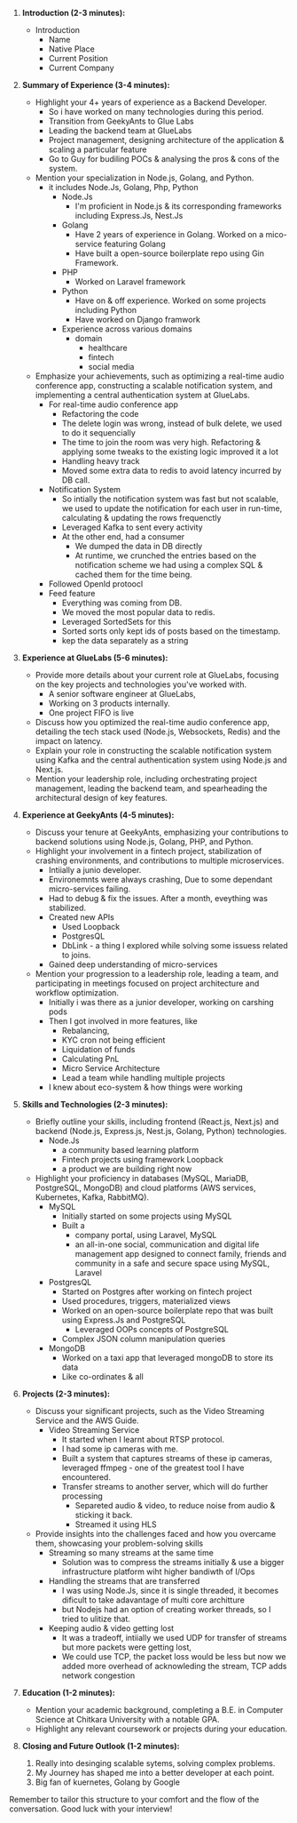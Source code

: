 1. **Introduction (2-3 minutes):**
   - Introduction
     - Name
     - Native Place
     - Current Position
     - Current Company

2. **Summary of Experience (3-4 minutes):**
   - Highlight your 4+ years of experience as a Backend Developer.
      - So i have worked on many technologies during this period.
      - Transition from GeekyAnts to Glue Labs
      - Leading the backend team at GlueLabs
      - Project management, designing architecture of the application & scaling a particular feature
      - Go to Guy for budiling POCs & analysing the pros & cons of the system.
   - Mention your specialization in Node.js, Golang, and Python.
     -  it includes Node.Js, Golang, Php, Python
        - Node.Js
          - I'm proficient in Node.js & its corresponding frameworks including Express.Js, Nest.Js
        - Golang
          - Have 2 years of experience in Golang. Worked on a mico-service featuring Golang
          - Have built a open-source boilerplate repo using Gin Framework.
        - PHP
          - Worked on Laravel framework
        - Python
          - Have on & off experience. Worked on some projects including Python
          - Have worked on Django framwork
        - Experience across various domains
          - domain
            - healthcare
            - fintech
            - social media
   - Emphasize your achievements, such as optimizing a real-time audio conference app, constructing a scalable notification system, and implementing a central authentication system at GlueLabs.
     - For real-time audio conference app
       - Refactoring the code
       - The delete login was wrong, instead of bulk delete, we used to do it sequencially
       - The time to join the room was very high. Refactoring & applying some tweaks to the existing logic improved it a lot
       - Handling heavy track
       - Moved some extra data to redis to avoid latency incurred by DB call.
     - Notification System
       - So intially the notification system was fast but not scalable, we used to update the notification for each user in run-time, calculating & updating the rows frequenctly
       - Leveraged Kafka to sent every activity
       - At the other end, had a consumer
         - We dumped the data in DB directly
         - At runtime, we crunched the entries based on the notification scheme we had using a complex SQL & cached them for the time being.
     - Followed OpenId protoocl
     - Feed feature
       - Everything was coming from DB.
       - We moved the most popular data to redis.
       - Leveraged SortedSets for this
       - Sorted sorts only kept ids of posts based on the timestamp.
       - kep the data separately as a string

3. **Experience at GlueLabs (5-6 minutes):**
   - Provide more details about your current role at GlueLabs, focusing on the key projects and technologies you've worked with.
     - A senior software engineer at GlueLabs,
     - Working on 3 products internally.
     - One project FIFO is live
   - Discuss how you optimized the real-time audio conference app, detailing the tech stack used (Node.js, Websockets, Redis) and the impact on latency.
   - Explain your role in constructing the scalable notification system using Kafka and the central authentication system using Node.js and Next.js.
   - Mention your leadership role, including orchestrating project management, leading the backend team, and spearheading the architectural design of key features.

4. **Experience at GeekyAnts (4-5 minutes):**
   - Discuss your tenure at GeekyAnts, emphasizing your contributions to backend solutions using Node.js, Golang, PHP, and Python.
   - Highlight your involvement in a fintech project, stabilization of crashing environments, and contributions to multiple microservices.
     - Intiially a junio developer.
     - Environemnts were always crashing, Due to some dependant micro-services failing. 
     - Had to debug & fix the issues. After a month, eveything was stabilized.
     - Created new APIs
       - Used Loopback
       - PostgresQL
       - DbLink - a thing I explored while solving some issuess related to joins.
     - Gained deep understanding of micro-services
   - Mention your progression to a leadership role, leading a team, and participating in meetings focused on project architecture and workflow optimization.
     - Initially i was there as a junior developer, working on carshing pods
     - Then I got involved in more features, like
       - Rebalancing, 
       - KYC cron not being efficient
       - Liquidation of funds
       - Calculating PnL
       - Micro Service Architecture
       - Lead a team while handling multiple projects
     - I knew about eco-system & how things were working

5. **Skills and Technologies (2-3 minutes):**
   - Briefly outline your skills, including frontend (React.js, Next.js) and backend (Node.js, Express.js, Nest.js, Golang, Python) technologies.
     - Node.Js
       - a community based learning platform
       - Fintech projects using framework Loopback
       - a product we are building right now
   - Highlight your proficiency in databases (MySQL, MariaDB, PostgreSQL, MongoDB) and cloud platforms (AWS services, Kubernetes, Kafka, RabbitMQ).
     - MySQL
       - Initially started on some projects using MySQL
       - Built a 
         - company portal, using Laravel, MySQL
         -  an all-in-one social, communication and digital life management app designed to connect family, friends and community in a safe and secure space using MySQL, Laravel
     - PostgresQL
       - Started on Postgres after working on fintech project
       - Used procedures, triggers, materialized views
       - Worked on an open-source boilerplate repo that was built using Express.Js and PostgreSQL
         - Leveraged OOPs concepts of PostgreSQL
       - Complex JSON column manipulation queries
     - MongoDB
       - Worked on a taxi app that leveraged mongoDB to store its data
       - Like co-ordinates & all

6. **Projects (2-3 minutes):**
   - Discuss your significant projects, such as the Video Streaming Service and the AWS Guide.
     - Video Streaming Service
       - It started when I learnt about RTSP protocol.
       - I had some ip cameras with me.
       - Built a system that captures streams of these ip cameras, leveraged ffmpeg - one of the greatest tool I have encountered.
       - Transfer streams to another server, which will do further processing
         - Separeted audio & video, to reduce noise from audio & sticking it back.
         - Streamed it using HLS
   - Provide insights into the challenges faced and how you overcame them, showcasing your problem-solving skills
     - Streaming so many streams at the same time
       - Solution was to compress the streams initially & use a bigger infrastructure platform wiht higher bandiwth of I/Ops
     - Handling the streams that are transferred
       - I was using Node.Js, since it is single threaded, it becomes dificult to take adavantage of multi core architture
       - but Nodejs had an option of creating worker threads, so I tried to ulitize that.
     - Keeping audio & video getting lost
       - It was a tradeoff, intiially we used UDP for transfer of streams but more packets were getting lost,
       - We could use TCP, the packet loss would be less but now we added more overhead of acknowleding the stream, TCP adds network congestion

7. **Education (1-2 minutes):**
   - Mention your academic background, completing a B.E. in Computer Science at Chitkara University with a notable GPA.
   - Highlight any relevant coursework or projects during your education.

8. **Closing and Future Outlook (1-2 minutes):**
   1. Really into desinging scalable sytems, solving complex problems.
   2. My Journey has shaped me into a better developer at each point.
   3. Big fan of kuernetes, Golang by Google


Remember to tailor this structure to your comfort and the flow of the conversation. Good luck with your interview!